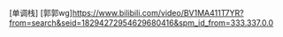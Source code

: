 [单调栈]
[郭郭wg]https://www.bilibili.com/video/BV1MA411T7YR?from=search&seid=18294272954629680416&spm_id_from=333.337.0.0